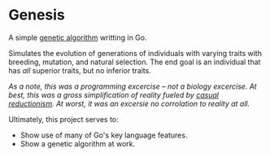 # Genesis

A simple [genetic algorithm](https://en.wikipedia.org/wiki/Genetic_algorithm) writting in Go.

Simulates the evolution of generations of individuals with varying traits with breeding,
mutation, and natural selection. The end goal is an individual that has *all* superior traits,
but no inferior traits.

_As a note, this was a programming excercise – not a biology excercise. At best, this was a gross
simplification of reality fueled by
[casual reductionism](https://en.wikipedia.org/wiki/Fallacy_of_the_single_cause). At worst, it
was an excersie no corrolation to reality at all._

Ultimately, this project serves to:

* Show use of many of Go's key language features.
* Show a genetic algorithm at work.